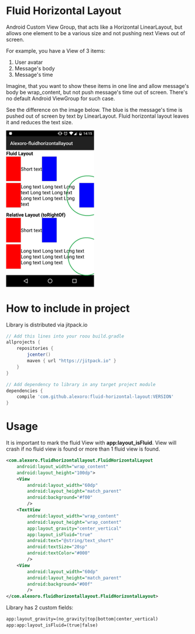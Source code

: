 # Fluid Horizontal Layout
Android Custom View Group, that acts like a Horizontal LinearLayout, but allows one element to be a various size and not pushing next Views out of screen.

For example, you have a View of 3 items:
1) User avatar
2) Message's body
3) Message's time

Imagine, that you want to show these items in one line and allow message's body be wrap_content, but not push message's time out of screen. There's no default Android ViewGroup for such case.

See the difference on the image below. The blue is the message's time is pushed out of screen by text by LinearLayout. Fluid horizontal layout leaves it and reduces the text size.

<img src="https://raw.githubusercontent.com/alexoro/fluid-horizontal-layout/master/docs/diff.png" width="240">

# How to include in project
Library is distributed via jitpack.io

```gradle
// Add this lines into your roou build.gradle
allprojects {
    repositories {
        jcenter()
        maven { url "https://jitpack.io" }
    }
}
```

```gradle
// Add dependency to library in any target project module
dependencies {
    compile 'com.github.alexoro:fluid-horizontal-layout:VERSION'
}
```

# Usage
It is important to mark the fluid View with __app:layout_isFluid__. View will crash if no fluid view is found or more than 1 fluid view is found.
```xml
<com.alexoro.fluidhorizontallayout.FluidHorizontalLayout
    android:layout_width="wrap_content"
    android:layout_height="100dp">
    <View
        android:layout_width="60dp"
        android:layout_height="match_parent"
        android:background="#f00"
        />
    <TextView
        android:layout_width="wrap_content"
        android:layout_height="wrap_content"
        app:layout_gravity="center_vertical"
        app:layout_isFluid="true"
        android:text="@string/text_short"
        android:textSize="20sp"
        android:textColor="#000"
        />
    <View
        android:layout_width="60dp"
        android:layout_height="match_parent"
        android:background="#00f"
        />
</com.alexoro.fluidhorizontallayout.FluidHorizontalLayout>
```
Library has 2 custom fields:
```xml
app:layout_gravity=(no_gravity|top|bottom|center_vertical)
app:app:layout_isFluid=(true|false)
```